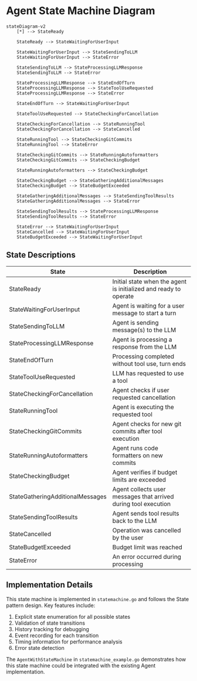 # Agent State Machine Diagram

```mermaid
stateDiagram-v2
    [*] --> StateReady
    
    StateReady --> StateWaitingForUserInput
    
    StateWaitingForUserInput --> StateSendingToLLM
    StateWaitingForUserInput --> StateError
    
    StateSendingToLLM --> StateProcessingLLMResponse
    StateSendingToLLM --> StateError
    
    StateProcessingLLMResponse --> StateEndOfTurn
    StateProcessingLLMResponse --> StateToolUseRequested
    StateProcessingLLMResponse --> StateError
    
    StateEndOfTurn --> StateWaitingForUserInput
    
    StateToolUseRequested --> StateCheckingForCancellation
    
    StateCheckingForCancellation --> StateRunningTool
    StateCheckingForCancellation --> StateCancelled
    
    StateRunningTool --> StateCheckingGitCommits
    StateRunningTool --> StateError
    
    StateCheckingGitCommits --> StateRunningAutoformatters
    StateCheckingGitCommits --> StateCheckingBudget
    
    StateRunningAutoformatters --> StateCheckingBudget
    
    StateCheckingBudget --> StateGatheringAdditionalMessages
    StateCheckingBudget --> StateBudgetExceeded
    
    StateGatheringAdditionalMessages --> StateSendingToolResults
    StateGatheringAdditionalMessages --> StateError
    
    StateSendingToolResults --> StateProcessingLLMResponse
    StateSendingToolResults --> StateError
    
    StateError --> StateWaitingForUserInput
    StateCancelled --> StateWaitingForUserInput
    StateBudgetExceeded --> StateWaitingForUserInput
```

## State Descriptions

| State | Description |
|-------|-------------|
| StateReady | Initial state when the agent is initialized and ready to operate |
| StateWaitingForUserInput | Agent is waiting for a user message to start a turn |
| StateSendingToLLM | Agent is sending message(s) to the LLM |
| StateProcessingLLMResponse | Agent is processing a response from the LLM |
| StateEndOfTurn | Processing completed without tool use, turn ends |
| StateToolUseRequested | LLM has requested to use a tool |
| StateCheckingForCancellation | Agent checks if user requested cancellation |
| StateRunningTool | Agent is executing the requested tool |
| StateCheckingGitCommits | Agent checks for new git commits after tool execution |
| StateRunningAutoformatters | Agent runs code formatters on new commits |
| StateCheckingBudget | Agent verifies if budget limits are exceeded |
| StateGatheringAdditionalMessages | Agent collects user messages that arrived during tool execution |
| StateSendingToolResults | Agent sends tool results back to the LLM |
| StateCancelled | Operation was cancelled by the user |
| StateBudgetExceeded | Budget limit was reached |
| StateError | An error occurred during processing |

## Implementation Details

This state machine is implemented in `statemachine.go` and follows the State pattern design. Key features include:

1. Explicit state enumeration for all possible states
2. Validation of state transitions
3. History tracking for debugging
4. Event recording for each transition
5. Timing information for performance analysis
6. Error state detection

The `AgentWithStateMachine` in `statemachine_example.go` demonstrates how this state machine could be integrated with the existing Agent implementation.
